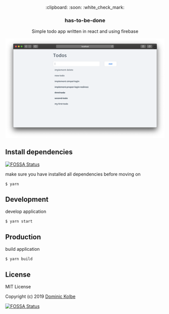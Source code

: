 <p align="center">
  <p align="center">:clipboard: :soon: :white_check_mark:</p>
  <h3 align="center">has-to-be-done</h3>
  <p align="center">Simple todo app written in react and using firebase<p>
</p>

<p align="center"><img src="screenshot.png" alt="screenshot"></p>

## Install dependencies
[![FOSSA Status](https://app.fossa.io/api/projects/git%2Bgithub.com%2Fdominickolbe%2Fhas-to-be-done.svg?type=shield)](https://app.fossa.io/projects/git%2Bgithub.com%2Fdominickolbe%2Fhas-to-be-done?ref=badge_shield)

make sure you have installed all dependencies before moving on
```
$ yarn
```

## Development
develop application
```
$ yarn start
```

## Production
build application
```
$ yarn build
```

## License
MIT License

Copyright (c) 2019 [Dominic Kolbe](https://dominickolbe.dk)


[![FOSSA Status](https://app.fossa.io/api/projects/git%2Bgithub.com%2Fdominickolbe%2Fhas-to-be-done.svg?type=large)](https://app.fossa.io/projects/git%2Bgithub.com%2Fdominickolbe%2Fhas-to-be-done?ref=badge_large)
